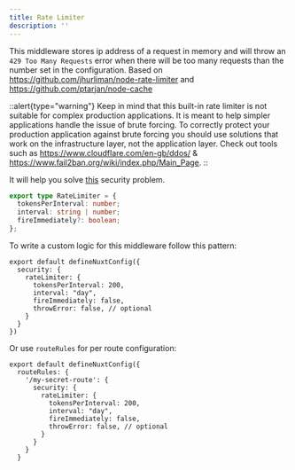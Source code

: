 ```yaml
---
title: Rate Limiter
description: ''
---
```


This middleware stores ip address of a request in memory and will throw an `429 Too Many Requests` error when there will be too many requests than the number set in the configuration. Based on <https://github.com/jhurliman/node-rate-limiter> and <https://github.com/ptarjan/node-cache>

::alert{type="warning"}
Keep in mind that this built-in rate limiter is not suitable for complex production applications. It is meant to help simpler applications handle the issue of brute forcing. To correctly protect your production application against brute forcing you should use solutions that work on the infrastructure layer, not the application layer. Check out tools such as <https://www.cloudflare.com/en-gb/ddos/> & <https://www.fail2ban.org/wiki/index.php/Main_Page>.
::

It will help you solve [this](https://cheatsheetseries.owasp.org/cheatsheets/Nodejs_Security_Cheat_Sheet.html#take-precautions-against-brute-forcing) security problem.

```ts
export type RateLimiter = {
  tokensPerInterval: number;
  interval: string | number;
  fireImmediately?: boolean;
};
```

To write a custom logic for this middleware follow this pattern:

```js{}[nuxt.config.ts]
export default defineNuxtConfig({
  security: {
    rateLimiter: {
      tokensPerInterval: 200,
      interval: "day",
      fireImmediately: false,
      throwError: false, // optional
    }
  }
})
```

Or use `routeRules` for per route configuration:

```js{}[nuxt.config.ts]
export default defineNuxtConfig({
  routeRules: {
    '/my-secret-route': {
      security: {
        rateLimiter: {
          tokensPerInterval: 200,
          interval: "day",
          fireImmediately: false,
          throwError: false, // optional
        }
      }
    }
  }
```
